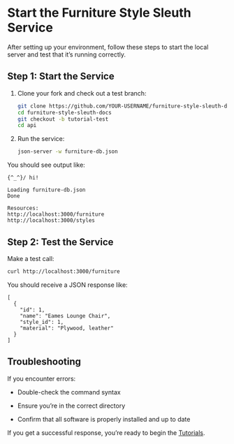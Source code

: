 # Start the Furniture Style Sleuth Service

After setting up your environment, follow these steps to start the local server and test that it’s running correctly.

## Step 1: Start the Service

1. Clone your fork and check out a test branch:

    ```bash
    git clone https://github.com/YOUR-USERNAME/furniture-style-sleuth-docs.git
    cd furniture-style-sleuth-docs
    git checkout -b tutorial-test
    cd api
    ```

2. Run the service:

    ```bash
    json-server -w furniture-db.json
    ```

You should see output like:

```
{^_^}/ hi!

Loading furniture-db.json
Done

Resources:
http://localhost:3000/furniture
http://localhost:3000/styles
```

## Step 2: Test the Service

Make a test call:

```bash
curl http://localhost:3000/furniture
```

You should receive a JSON response like:

```
[
  {
    "id": 1,
    "name": "Eames Lounge Chair",
    "style_id": 1,
    "material": "Plywood, leather"
  }
]
```

## Troubleshooting
If you encounter errors:

* Double-check the command syntax

* Ensure you’re in the correct directory

* Confirm that all software is properly installed and up to date

If you get a successful response, you’re ready to begin the [Tutorials](../tutorials/tutorial-find-furniture-by-style.md). 